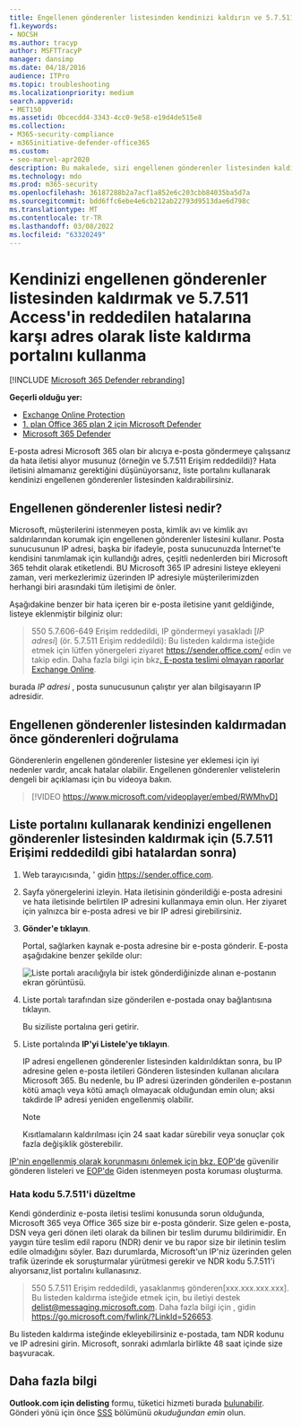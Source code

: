 ```yaml
---
title: Engellenen gönderenler listesinden kendinizi kaldırın ve 5.7.511 Erişim engellendi hatalarına neden olun
f1.keywords:
- NOCSH
ms.author: tracyp
author: MSFTTracyP
manager: dansimp
ms.date: 04/18/2016
audience: ITPro
ms.topic: troubleshooting
ms.localizationpriority: medium
search.appverid:
- MET150
ms.assetid: 0bcecdd4-3343-4cc0-9e58-e19d4de515e8
ms.collection:
- M365-security-compliance
- m365initiative-defender-office365
ms.custom:
- seo-marvel-apr2020
description: Bu makalede, sizi engellenen gönderenler listesinden kaldırmak için deliste Microsoft 365 kullanmayı öğrenirsiniz. Bu, 5.7.511 Erişim reddedildi hatalarına verilen en iyi yanıttır.
ms.technology: mdo
ms.prod: m365-security
ms.openlocfilehash: 36187288b2a7acf1a852e6c203cbb84035ba5d7a
ms.sourcegitcommit: bdd6ffc6ebe4e6cb212ab22793d9513dae6d798c
ms.translationtype: MT
ms.contentlocale: tr-TR
ms.lasthandoff: 03/08/2022
ms.locfileid: "63320249"
---
```

# <a name="use-the-delist-portal-to-remove-yourself-from-the-blocked-senders-list-and-address-57511-access-denied-errors"></a>Kendinizi engellenen gönderenler listesinden kaldırmak ve 5.7.511 Access'in reddedilen hatalarına karşı adres olarak liste kaldırma portalını kullanma

[!INCLUDE [Microsoft 365 Defender rebranding](../includes/microsoft-defender-for-office.md)]

**Geçerli olduğu yer:**
- [Exchange Online Protection](exchange-online-protection-overview.md)
- [1. plan Office 365 plan 2 için Microsoft Defender](defender-for-office-365.md)
- [Microsoft 365 Defender](../defender/microsoft-365-defender.md)

E-posta adresi Microsoft 365 olan bir alıcıya e-posta göndermeye çalışsanız da hata iletisi alıyor musunuz (örneğin ve 5.7.511 Erişim reddedildi)? Hata iletisini almamanız gerektiğini düşünüyorsanız, liste portalını kullanarak kendinizi engellenen gönderenler listesinden kaldırabilirsiniz.

## <a name="what-is-the-blocked-senders-list"></a>Engellenen gönderenler listesi nedir?

Microsoft, müşterilerini istenmeyen posta, kimlik avı ve kimlik avı saldırılarından korumak için engellenen gönderenler listesini kullanır. Posta sunucusunun IP adresi, başka bir ifadeyle, posta sunucunuzda İnternet'te kendisini tanımlamak için kullandığı adres, çeşitli nedenlerden biri Microsoft 365 tehdit olarak etiketlendi. BU Microsoft 365 IP adresini listeye ekleyeni zaman, veri merkezlerimiz üzerinden IP adresiyle müşterilerimizden herhangi biri arasındaki tüm iletişimi de önler.

Aşağıdakine benzer bir hata içeren bir e-posta iletisine yanıt geldiğinde, listeye eklenmiştir bilginiz olur:

> 550 5.7.606-649 Erişim reddedildi, IP göndermeyi yasakladı [_IP adresi_] (ör. 5.7.511 Erişim reddedildi): Bu listeden kaldırma isteğide etmek için lütfen yönergeleri ziyaret <https://sender.office.com/> edin ve takip edin. Daha fazla bilgi için bkz[. E-posta teslimi olmayan raporlar Exchange Online](/Exchange/mail-flow-best-practices/non-delivery-reports-in-exchange-online/non-delivery-reports-in-exchange-online).

burada  _IP adresi_ , posta sunucusunun çalıştır yer alan bilgisayarın IP adresidir.

## <a name="verify-senders-before-removing-them-from-the-blocked-senders-list"></a>Engellenen gönderenler listesinden kaldırmadan önce gönderenleri doğrulama

Gönderenlerin engellenen gönderenler listesine yer eklemesi için iyi nedenler vardır, ancak hatalar olabilir. Engellenen gönderenler velistelerin dengeli bir açıklaması için bu videoya bakın.
<p>

> [!VIDEO https://www.microsoft.com/videoplayer/embed/RWMhvD]


## <a name="to-use-delist-portal-to-remove-yourself-from-the-blocked-senders-list-after-errors-like-57511-access-denied"></a>Liste portalını kullanarak kendinizi engellenen gönderenler listesinden kaldırmak için (5.7.511 Erişimi reddedildi gibi hatalardan sonra)

1. Web tarayıcısında, ' gidin <https://sender.office.com>.

2. Sayfa yönergelerini izleyin. Hata iletisinin gönderildiği e-posta adresini ve hata iletisinde belirtilen IP adresini kullanmaya emin olun. Her ziyaret için yalnızca bir e-posta adresi ve bir IP adresi girebilirsiniz.

3. **Gönder'e tıklayın**.

    Portal, sağlarken kaynak e-posta adresine bir e-posta gönderir. E-posta aşağıdakine benzer şekilde olur:

    ![Liste portalı aracılığıyla bir istek gönderdiğinizde alınan e-postanın ekran görüntüsü.](../../media/bf13e4f7-f68c-4e46-baa7-b6ab4cfc13f3.png)

4. Liste portalı tarafından size gönderilen e-postada onay bağlantısına tıklayın.

    Bu siziliste portalına geri getirir.

5. Liste portalında **IP'yi Listele'ye tıklayın**.

    IP adresi engellenen gönderenler listesinden kaldırıldıktan sonra, bu IP adresine gelen e-posta iletileri Gönderen listesinden kullanan alıcılara Microsoft 365. Bu nedenle, bu IP adresi üzerinden gönderilen e-postanın kötü amaçlı veya kötü amaçlı olmayacak olduğundan emin olun; aksi takdirde IP adresi yeniden engellenmiş olabilir.

    > [!NOTE]
    > Kısıtlamaların kaldırılması için 24 saat kadar sürebilir veya sonuçlar çok fazla değişiklik gösterebilir.

[IP'nin engellenmiş olarak korunmasını önlemek için bkz. EOP'de](create-safe-sender-lists-in-office-365.md) güvenilir gönderen listeleri ve [EOP'de](outbound-spam-controls.md) Giden istenmeyen posta koruması oluşturma.

### <a name="how-do-fix-error-code-57511"></a>Hata kodu 5.7.511'i düzeltme
 
Kendi gönderdiniz e-posta iletisi teslimi konusunda sorun olduğunda, Microsoft 365 veya Office 365 size bir e-posta gönderir. Size gelen e-posta, DSN veya geri dönen ileti olarak da bilinen bir teslim durumu bildirimidir. En yaygın türe teslim edil raporu (NDR) denir ve bu rapor size bir iletinin teslim edile olmadığını söyler. Bazı durumlarda, Microsoft'un IP'niz üzerinden gelen trafik üzerinde ek soruşturmalar yürütmesi gerekir ve NDR kodu 5.7.511'i alıyorsanız,list portalını kullanasınız.
 
>   550 5.7.511 Erişim reddedildi, yasaklanmış gönderen[xxx.xxx.xxx.xxx]. Bu listeden kaldırma isteğide etmek için, bu iletiyi destek delist@messaging.microsoft.com. Daha fazla bilgi için , gidin https://go.microsoft.com/fwlink/?LinkId=526653. 
 
Bu listeden kaldırma isteğinde ekleyebilirsiniz e-postada, tam NDR kodunu ve IP adresini girin. Microsoft, sonraki adımlarla birlikte 48 saat içinde size başvuracak. 

## <a name="more-information"></a>Daha fazla bilgi
  
**Outlook.com için delisting** formu, tüketici hizmeti burada [bulunabilir](https://support.microsoft.com/supportrequestform/8ad563e3-288e-2a61-8122-3ba03d6b8d75). Gönderi yönü için önce [SSS](https://sendersupport.olc.protection.outlook.com/pm/troubleshooting.aspx) bölümünü *okuduğundan emin* olun.
